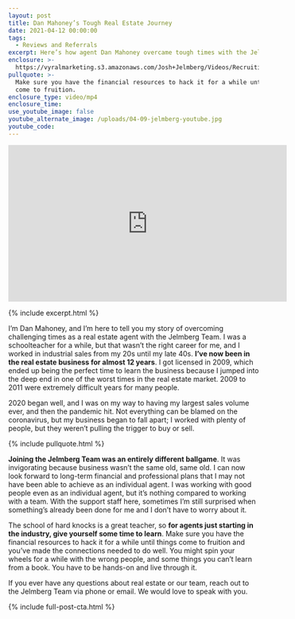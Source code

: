 ```yaml
---
layout: post
title: Dan Mahoney’s Tough Real Estate Journey
date: 2021-04-12 00:00:00
tags:
  - Reviews and Referrals
excerpt: Here’s how agent Dan Mahoney overcame tough times with the Jelmberg Team.
enclosure: >-
  https://vyralmarketing.s3.amazonaws.com/Josh+Jelmberg/Videos/Recruiting/Dan+Mahoney%E2%80%99s+Tough+Real+Estate+Journey.mp4
pullquote: >-
  Make sure you have the financial resources to hack it for a while until things
  come to fruition.
enclosure_type: video/mp4
enclosure_time:
use_youtube_image: false
youtube_alternate_image: /uploads/04-09-jelmberg-youtube.jpg
youtube_code:
---
```

<iframe src="https://www.youtube.com/embed/Cx4TcmtCcak?rel=0" width="560" height="315" frameborder="0" allowfullscreen="allowfullscreen"></iframe>

{% include excerpt.html %}

I’m Dan Mahoney, and I’m here to tell you my story of overcoming challenging times as a real estate agent with the Jelmberg Team. I was a schoolteacher for a while, but that wasn’t the right career for me, and I worked in industrial sales from my 20s until my late 40s. **I’ve now been in the real estate business for almost 12 years**. I got licensed in 2009, which ended up being the perfect time to learn the business because I jumped into the deep end in one of the worst times in the real estate market. 2009 to 2011 were extremely difficult years for many people.

2020 began well, and I was on my way to having my largest sales volume ever, and then the pandemic hit. Not everything can be blamed on the coronavirus, but my business began to fall apart; I worked with plenty of people, but they weren’t pulling the trigger to buy or sell.

{% include pullquote.html %}

**Joining the Jelmberg Team was an entirely different ballgame**. It was invigorating because business wasn’t the same old, same old. I can now look forward to long-term financial and professional plans that I may not have been able to achieve as an individual agent. I was working with good people even as an individual agent, but it’s nothing compared to working with a team. With the support staff here, sometimes I’m still surprised when something’s already been done for me and I don’t have to worry about it.

The school of hard knocks is a great teacher, so **for agents just starting in the industry, give yourself some time to learn**. Make sure you have the financial resources to hack it for a while until things come to fruition and you’ve made the connections needed to do well. You might spin your wheels for a while with the wrong people, and some things you can’t learn from a book. You have to be hands-on and live through it.

If you ever have any questions about real estate or our team, reach out to the Jelmberg Team via phone or email. We would love to speak with you.

{% include full-post-cta.html %}
